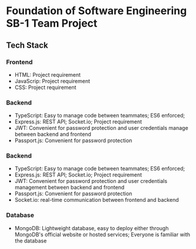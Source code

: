 # Foundation of Software Engineering SB-1 Team Project

## Tech Stack

### Frontend

- HTML: Project requirement
- JavaScrip: Project requirement
- CSS: Project requirement

### Backend

- TypeScript: Easy to manage code between teammates; ES6 enforced;
- Express.js: REST API; Socket.io; Project requirement
- JWT: Convenient for password protection and user credentials manage between backend and frontend
- Passport.js: Convenient for password protection

### Backend

- TypeScript: Easy to manage code between teammates; ES6 enforced;
- Express.js: REST API; Socket.io; Project requirement
- JWT: Convenient for password protection and user credentials management between backend and frontend
- Passport.js: Convenient for password protection
- Socket.io: real-time communication between frontend and backend

### Database

- MongoDB: Lightweight database, easy to deploy either through MongoDB's official website or hosted services;
  Everyone is familiar with the database
